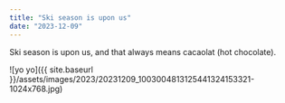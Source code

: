 ```yaml
---
title: "Ski season is upon us"
date: "2023-12-09"
---
```


Ski season is upon us, and that always means cacaolat (hot chocolate).

![yo yo]({{ site.baseurl }}/assets/images/2023/20231209_1003004813125441324153321-1024x768.jpg)

